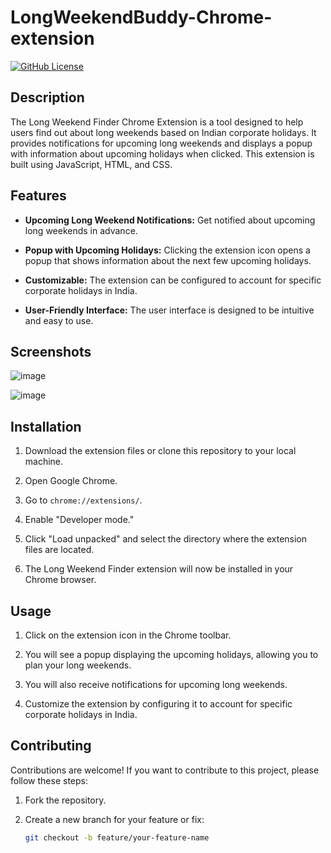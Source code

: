# LongWeekendBuddy-Chrome-extension

[![GitHub License](https://img.shields.io/badge/License-MIT-blue.svg)](https://github.com/yourusername/long-weekend-finder-chrome-extension/blob/main/LICENSE)

## Description

The Long Weekend Finder Chrome Extension is a tool designed to help users find out about long weekends based on Indian corporate holidays. It provides notifications for upcoming long weekends and displays a popup with information about upcoming holidays when clicked. This extension is built using JavaScript, HTML, and CSS.

## Features

- **Upcoming Long Weekend Notifications:** Get notified about upcoming long weekends in advance.

- **Popup with Upcoming Holidays:** Clicking the extension icon opens a popup that shows information about the next few upcoming holidays.

- **Customizable:** The extension can be configured to account for specific corporate holidays in India.

- **User-Friendly Interface:** The user interface is designed to be intuitive and easy to use.

## Screenshots
![image](https://github.com/krishanu009/LongWeekendBuddy-Chrome-extension/assets/107165160/7e04650d-10ab-4c51-be1c-908beb096f57)

![image](https://github.com/krishanu009/LongWeekendBuddy-Chrome-extension/assets/107165160/47d25ccd-54aa-40de-bfb8-d22b1a64dc5c)




## Installation

1. Download the extension files or clone this repository to your local machine.

2. Open Google Chrome.

3. Go to `chrome://extensions/`.

4. Enable "Developer mode."

5. Click "Load unpacked" and select the directory where the extension files are located.

6. The Long Weekend Finder extension will now be installed in your Chrome browser.

## Usage

1. Click on the extension icon in the Chrome toolbar.

2. You will see a popup displaying the upcoming holidays, allowing you to plan your long weekends.

3. You will also receive notifications for upcoming long weekends.

4. Customize the extension by configuring it to account for specific corporate holidays in India.

## Contributing

Contributions are welcome! If you want to contribute to this project, please follow these steps:

1. Fork the repository.

2. Create a new branch for your feature or fix:

   ```bash
   git checkout -b feature/your-feature-name
